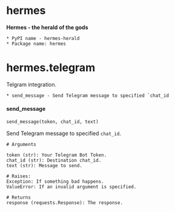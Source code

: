 <a name="hermes"></a>
# hermes

__Hermes - the herald of the gods__


    * PyPI name - hermes-herald
    * Package name: hermes

<a name="hermes.telegram"></a>
# hermes.telegram

Telgram integration.

    * send_message - Send Telegram message to specified `chat_id

<a name="hermes.telegram.send_message"></a>
#### send\_message

```python
send_message(token, chat_id, text)
```

Send Telegram message to specified `chat_id`.

```
# Arguments

token (str): Your Telegram Bot Token.
chat_id (str): Destination chat_id.
text (str): Message to send.

# Raises:
Exception: If something bad happens.
ValueError: If an invalid argument is specified.

# Returns
response (requests.Response): The response.
```

